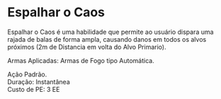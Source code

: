 # Espalhar o Caos

Espalhar o Caos é uma habilidade que permite ao usuário dispara uma rajada de balas de forma ampla, causando danos em todos os alvos próximos (2m de Distancia em volta do Alvo Primario).

Armas Aplicadas: Armas de Fogo tipo Automática.

Ação Padrão.  
Duração: Instantânea  
Custo de PE: 3 EE
